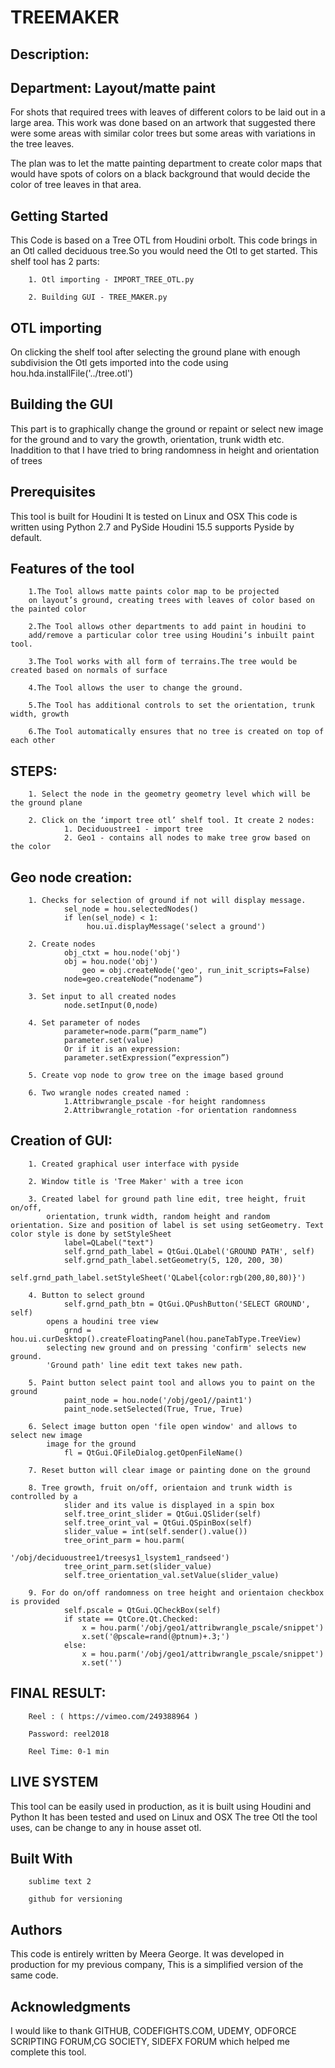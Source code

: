 # TREEMAKER

## Description:

## Department: Layout/matte paint

For shots that required trees with leaves of different colors to be laid out in a large area. This work was done based on an artwork that suggested there were some areas with similar color trees but some areas with variations in the tree leaves.

The plan was to let the matte painting department to create color maps that would have spots of colors on a black background that would decide the color of tree leaves in that area.


## Getting Started
This Code is based on a Tree OTL from Houdini orbolt.
This code brings in an Otl called deciduous tree.So you would need the Otl to get started.
This shelf tool has 2 parts:

		1. Otl importing - IMPORT_TREE_OTL.py

		2. Building GUI - TREE_MAKER.py

## OTL importing
On clicking the shelf tool after selecting the ground plane with enough subdivision the Otl gets imported into the code using
hou.hda.installFile('../tree.otl')

## Building the GUI
This part is to graphically change the ground or repaint or select new image for the ground and to vary the growth, orientation, trunk width etc.
Inaddition to that I have tried to bring randomness in height and orientation of trees

    
## Prerequisites
This tool is built for Houdini
It is tested on Linux and OSX
This code is written using Python 2.7 and PySide
Houdini 15.5 supports Pyside by default.



## Features of the tool

		1.The Tool allows matte paints color map to be projected 
  		on layout’s ground, creating trees with leaves of color based on the painted color

		2.The Tool allows other departments to add paint in houdini to 
  		add/remove a particular color tree using Houdini’s inbuilt paint tool.

		3.The Tool works with all form of terrains.The tree would be created based on normals of surface

		4.The Tool allows the user to change the ground.

		5.The Tool has additional controls to set the orientation, trunk width, growth

		6.The Tool automatically ensures that no tree is created on top of each other

## STEPS:

		1. Select the node in the geometry geometry level which will be the ground plane

		2. Click on the ‘import tree otl’ shelf tool. It create 2 nodes: 
				1. Deciduoustree1 - import tree 
				2. Geo1 - contains all nodes to make tree grow based on the color 
				
## Geo node creation:

		1. Checks for selection of ground if not will display message.
				sel_node = hou.selectedNodes()
				if len(sel_node) < 1:
		   			 hou.ui.displayMessage('select a ground')
					 
		2. Create nodes 
				obj_ctxt = hou.node('obj')
		   		obj = hou.node('obj')
		    		geo = obj.createNode('geo', run_init_scripts=False)
				node=geo.createNode(“nodename”)
				
		3. Set input to all created nodes
				node.setInput(0,node)
				
		4. Set parameter of nodes
				parameter=node.parm(“parm_name”)
				parameter.set(value)
				Or if it is an expression:
				parameter.setExpression(“expression”)
				
		5. Create vop node to grow tree on the image based ground

		6. Two wrangle nodes created named :
				1.Attribwrangle_pscale -for height randomness
				2.Attribwrangle_rotation -for orientation randomness

## Creation of GUI:

		1. Created graphical user interface with pyside

		2. Window title is 'Tree Maker' with a tree icon

		3. Created label for ground path line edit, tree height, fruit on/off,  
			orientation, trunk width, random height and random orientation. Size and position of label is set using setGeometry. Text color style is done by setStyleSheet
				label=QLabel("text")
				self.grnd_path_label = QtGui.QLabel('GROUND PATH', self)
        		self.grnd_path_label.setGeometry(5, 120, 200, 30)
        		self.grnd_path_label.setStyleSheet('QLabel{color:rgb(200,80,80)}')

        4. Button to select ground
        		self.grnd_path_btn = QtGui.QPushButton('SELECT GROUND', self)
         	opens a houdini tree view
         		grnd = hou.ui.curDesktop().createFloatingPanel(hou.paneTabType.TreeView)
         	selecting new ground and on pressing 'confirm' selects new ground.
         	'Ground path' line edit text takes new path.

        5. Paint button select paint tool and allows you to paint on the ground
         		paint_node = hou.node('/obj/geo1//paint1')
        		paint_node.setSelected(True, True, True) 

        6. Select image button open 'file open window' and allows to select new image 
        	image for the ground
        		fl = QtGui.QFileDialog.getOpenFileName()

        7. Reset button will clear image or painting done on the ground

        8. Tree growth, fruit on/off, orientaion and trunk width is controlled by a
            	slider and its value is displayed in a spin box
            	self.tree_orint_slider = QtGui.QSlider(self)
	            self.tree_orint_val = QtGui.QSpinBox(self)
	            slider_value = int(self.sender().value())
	        	tree_orint_parm = hou.parm(
	        		                     '/obj/deciduoustree1/treesys1_lsystem1_randseed')
	        	tree_orint_parm.set(slider_value)
	        	self.tree_orientation_val.setValue(slider_value)
	    
	    9. For do on/off randomness on tree height and orientaion checkbox is provided
	    		self.pscale = QtGui.QCheckBox(self)
	    		if state == QtCore.Qt.Checked:
		            x = hou.parm('/obj/geo1/attribwrangle_pscale/snippet')
		            x.set('@pscale=rand(@ptnum)+.3;')
	        	else:
		            x = hou.parm('/obj/geo1/attribwrangle_pscale/snippet')
		            x.set('')
                                           


## FINAL RESULT:

		Reel : ( https://vimeo.com/249388964 )

		Password: reel2018

		Reel Time: 0-1 min


## LIVE SYSTEM
This tool can be easily used in production, as it is built using Houdini and Python
It has been tested and used on Linux and OSX
The tree Otl the tool uses, can be change to any in house asset otl. 

## Built With
		sublime text 2

		github for versioning

## Authors
This code is entirely written by Meera George.
It was developed in production for my previous company,
This is a simplified version of the same code.

## Acknowledgments
I would like to thank
GITHUB, CODEFIGHTS.COM, UDEMY, ODFORCE SCRIPTING FORUM,CG SOCIETY,
SIDEFX FORUM which helped me complete this tool.


